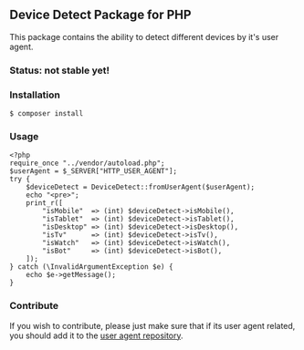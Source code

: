 ## Device Detect Package for PHP

This package contains the ability to detect different devices by it's user agent.

### Status: not stable yet!

### Installation

```
$ composer install
```

### Usage

```
<?php
require_once "../vendor/autoload.php";
$userAgent = $_SERVER["HTTP_USER_AGENT"];
try {
    $deviceDetect = DeviceDetect::fromUserAgent($userAgent);
    echo "<pre>";
    print_r([
        "isMobile"  => (int) $deviceDetect->isMobile(),
        "isTablet"  => (int) $deviceDetect->isTablet(),
        "isDesktop" => (int) $deviceDetect->isDesktop(),
        "isTv"      => (int) $deviceDetect->isTv(),
        "isWatch"   => (int) $deviceDetect->isWatch(),
        "isBot"     => (int) $deviceDetect->isBot(),
    ]);
} catch (\InvalidArgumentException $e) {
    echo $e->getMessage();
}
```

### Contribute

If you wish to contribute, please just make sure that if its user agent related, you should add it to the [user agent repository]().